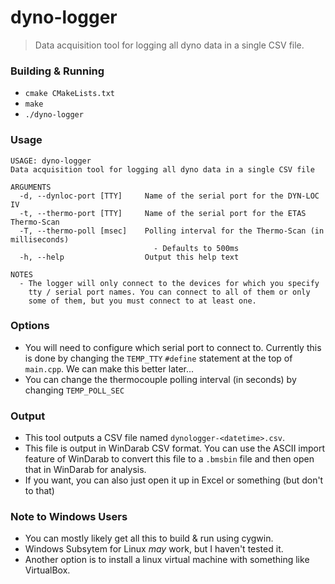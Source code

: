 # dyno-logger
> Data acquisition tool for logging all dyno data in a single CSV file.

### Building & Running
- `cmake CMakeLists.txt`
- `make`
- `./dyno-logger`

### Usage
```
USAGE: dyno-logger
Data acquisition tool for logging all dyno data in a single CSV file

ARGUMENTS
  -d, --dynloc-port [TTY]     Name of the serial port for the DYN-LOC IV
  -t, --thermo-port [TTY]     Name of the serial port for the ETAS Thermo-Scan
  -T, --thermo-poll [msec]    Polling interval for the Thermo-Scan (in milliseconds)
                                - Defaults to 500ms
  -h, --help                  Output this help text

NOTES
  - The logger will only connect to the devices for which you specify
    tty / serial port names. You can connect to all of them or only
    some of them, but you must connect to at least one.
```

### Options
- You will need to configure which serial port to connect to. Currently this is done by changing the `TEMP_TTY` `#define` statement at the top of `main.cpp`. We can make this better later...
- You can change the thermocouple polling interval (in seconds) by changing `TEMP_POLL_SEC`

### Output
- This tool outputs a CSV file named `dynologger-<datetime>.csv`.
- This file is output in WinDarab CSV format. You can use the ASCII import feature of WinDarab to convert this file to a `.bmsbin` file and then open that in WinDarab for analysis.
- If you want, you can also just open it up in Excel or something (but don't to that)

### Note to Windows Users
- You can mostly likely get all this to build & run using cygwin.
- Windows Subsytem for Linux *may* work, but I haven't tested it.
- Another option is to install a linux virtual machine with something like VirtualBox.
